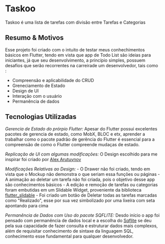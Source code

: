 # Taskoo

Taskoo é uma lista de tarefas com divisão entre Tarefas e Categorias

## Resumo & Motivos

Esse projeto foi criado com o intuito de testar meus conhechimentos básicos em Flutter, tendo em vista que app de Todo List são ideias para iniciantes,
já que seu desenvolvimento, a princípio simples, possuem desafios que serão recorrentes na carreirade um desenvolvedor, tais como :
  - Compreensão e aplicabilidade do CRUD
  - Greneciamento de Estado
  - Design de UI
  - Interação com o usuário
  - Permanência de dados

## Tecnologias Utilizadas

*Gerencia de Estado do prórpio Flutter:*
  Apesar do Flutter possui excelentes pacotes de gerencia de estado, como MobX, BLOC e etx, aprender a trabalhar como o pacote padrão de gerência do Flutter
  é essencial para a compreensão de como o Flutter compreende mudaças de estado.

*Replicação de UI com algumas modificações:*
  O Design escolhido para me inspirar foi criado por [Alex Arutuynov](https://dribbble.com/shots/14100356-ToDo-App-UI) 
  
  *Modificações Relativas ao Design:*
    - O Drawer não foi criado, tendo em vista que o Mockup não demonstra o que seriam essa funções ou páginas
    - A animação ao deletar um tarefa não foi criada, pois o objetivo desse app são conhecimentos básicos
    - A edição e remoção de tarefas ou categorias foram embutidas em um Slidable Widget, proveniente da biblioteca [flutter_slidable](https://pub.dev/packages/flutter_slidable)
    - Foi criado um botão de Deletar todas as tarefas marcadas como "Realizado", esse por sua vez simbolizado por uma lixeira com seta apontando para cima
  
*Permanência de Dados com Uso do pacote SQFLITE:*
  Desdo início o app foi pensado com permanência de dados local e a escolha do [Sqflite](https://pub.dev/packages/flutter_slidable) se deu pela sua capacidade de fazer 
  consulta e estruturar dados mais complexos, além de requisitar conhecimento de sintaxe da linguagem SQL, conhecimento esse fundamental para qualquer desenvolvedor. 
  
